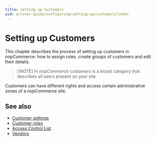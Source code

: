 ```yaml
---
title: Setting up Customers
uid: ar/user-guide/configuring/setting-up/customers/index
---
```


# Setting up Customers

This chapter describes the process of setting up customers in nopCommerce: how to assign roles, create groups of customers and edit their details.

> [!NOTE] In nopCommerce customers is a broad category that describes all users present on your site.

Customers can have different rights and access certain administrative zones of a nopCommerce site.

## See also

- [Customer settings](xref:ar/user-guide/configuring/setting-up/customers/settings)
- [Customer roles](xref:ar/user-guide/configuring/setting-up/customers/customer-roles)
- [Access Control List](xref:ar/user-guide/configuring/setting-up/customers/acl)
- [Vendors](xref:ar/user-guide/configuring/setting-up/customers/vendors/index)